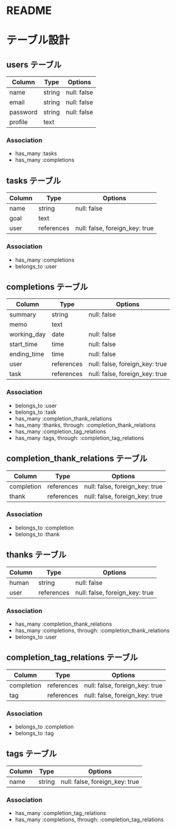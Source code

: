 # README

# テーブル設計

## users テーブル

| Column   | Type   | Options     |
| -------- | ------ | ----------- |
| name     | string | null: false |
| email    | string | null: false |
| password | string | null: false |
| profile  | text   |             |

### Association

- has_many :tasks
- has_many :completions

## tasks テーブル

| Column       | Type       | Options                        |
| ------------ | ---------- | ------------------------------ |
| name         | string     | null: false                    |
| goal         | text       |                                |
| user         | references | null: false, foreign_key: true |

### Association

- has_many :completions
- belongs_to :user

## completions テーブル

| Column       | Type       | Options                        |
| ------------ | ---------- | ------------------------------ |
| summary      | string     | null: false                    |
| memo         | text       |                                |
| working_day  | date       | null: false                    |
| start_time   | time       | null: false                    |
| ending_time  | time       | null: false                    |
| user         | references | null: false, foreign_key: true |
| task         | references | null: false, foreign_key: true |

### Association

- belongs_to :user
- belongs_to :task
- has_many :completion_thank_relations
- has_many :thanks, through: :completion_thank_relations
- has_many :completion_tag_relations
- has_many :tags, through: :completion_tag_relations

## completion_thank_relations テーブル

| Column     | Type       | Options                        |
| ---------- | ---------- | ------------------------------ |
| completion | references | null: false, foreign_key: true |
| thank      | references | null: false, foreign_key: true |

### Association

- belongs_to :completion
- belongs_to :thank

## thanks テーブル

| Column  | Type       | Options                        |
| ------- | ---------- | ------------------------------ |
| human   | string     | null: false                    |
| user    | references | null: false, foreign_key: true |

### Association

- has_many :completion_thank_relations
- has_many :completions, through: :completion_thank_relations
- belongs_to :user

## completion_tag_relations テーブル

| Column       | Type       | Options                        |
| ------------ | ---------- | ------------------------------ |
| completion   | references | null: false, foreign_key: true |
| tag          | references | null: false, foreign_key: true |

### Association

- belongs_to :completion
- belongs_to :tag

## tags テーブル

| Column       | Type       | Options                        |
| ------------ | ---------- | ------------------------------ |
| name         | string     | null: false, foreign_key: true |

### Association
- has_many :completion_tag_relations
- has_many :completions, through: :completion_tag_relations